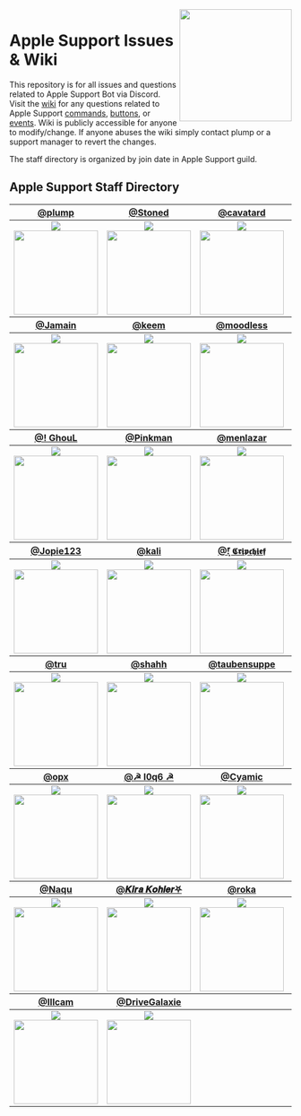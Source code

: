 <img align='right' src='https://i.imgur.com/ZwcvZb2.png' width='200'>

# Apple Support Issues & Wiki

This repository is for all issues and questions related to Apple Support Bot via Discord. Visit the [wiki](https://github.com/plumpx/AppleSupport/wiki) for any questions related to Apple Support [commands](https://github.com/plumpx/AppleSupport/wiki/Commands), [buttons](https://github.com/plumpx/AppleSupport/wiki/Buttons), or [events](https://github.com/plumpx/AppleSupport/wiki/Events). Wiki is publicly accessible for anyone to modify/change. If anyone abuses the wiki simply contact plump or a support manager to revert the changes.

The staff directory is organized by join date in Apple Support guild.

## Apple Support Staff Directory

<table id="staffDirectory"><thead><tr><th><a href="https://discord.com/users/780514956424642580">@plump</a></th><th><a href="https://discord.com/users/932014119136137226">@Stoned</a></th><th><a href="https://discord.com/users/907378444432715877">@cavatard</a></th><th><a href="https://discord.com/users/619700453952847892">@Ragnar Lodbrok</a></th><tr></thead><tbody><tr><td align="center"><img src="https://plumps.net:1337/role2/?name=Administrator&color=%23ff1414"><br><img src="https://cdn.discordapp.com/avatars/780514956424642580/594b28bab735cde17ec5416b0f7f698b.webp" width=150 height=150></td><td align="center"><img src="https://plumps.net:1337/role2/?name=Administrator&color=%23ff1414"><br><img src="https://cdn.discordapp.com/avatars/932014119136137226/09eacda54ac3dba6748c7c6b937655b3.webp" width=150 height=150></td><td align="center"><img src="https://plumps.net:1337/role2/?name=Support%20Manager&color=%23e91e63"><br><img src="https://cdn.discordapp.com/avatars/907378444432715877/be7ec0d47fceef7ee177c4af05a4eec7.webp" width=150 height=150></td><td align="center"><img src="https://plumps.net:1337/role2/?name=Support%20Manager&color=%23e91e63"><br><img src="https://cdn.discordapp.com/avatars/619700453952847892/ad21ff80c6ad1a8cf2e23faa544c0af3.webp" width=150 height=150></td><tr></tbody><thead><tr><th><a href="https://discord.com/users/700319710276878346">@Jamain</a></th><th><a href="https://discord.com/users/372609825646968832">@keem</a></th><th><a href="https://discord.com/users/932062665642237992">@moodless</a></th><th><a href="https://discord.com/users/935810285921534004">@Sampie</a></th><tr></thead><tbody><tr><td align="center"><img src="https://plumps.net:1337/role2/?name=Administrator&color=%23ff1414"><br><img src="https://cdn.discordapp.com/avatars/700319710276878346/d0145d9d0f6a95d79a1fc500b64b2906.webp" width=150 height=150></td><td align="center"><img src="https://plumps.net:1337/role2/?name=Sr%20Support&color=%232ecc71"><br><img src="https://cdn.discordapp.com/avatars/372609825646968832/c61a9725b4ac657e202cf2d2ffe5a9a6.webp" width=150 height=150></td><td align="center"><img src="https://plumps.net:1337/role2/?name=Administrator&color=%23ff1414"><br><img src="https://cdn.discordapp.com/avatars/932062665642237992/4dbdc52d55e2a4b260598eb13fbeae5f.webp" width=150 height=150></td><td align="center"><img src="https://plumps.net:1337/role2/?name=Support%20Manager&color=%23e91e63"><br><img src="https://cdn.discordapp.com/avatars/935810285921534004/10f14fd0ff94d7edb59e76a6b51003f9.webp" width=150 height=150></td><tr></tbody><thead><tr><th><a href="https://discord.com/users/854496228070785094">@! GhouL</a></th><th><a href="https://discord.com/users/998621511369883658">@Pinkman</a></th><th><a href="https://discord.com/users/418978030829043713">@menlazar</a></th><th><a href="https://discord.com/users/985257978603114526">@Pew pew</a></th><tr></thead><tbody><tr><td align="center"><img src="https://plumps.net:1337/role2/?name=Support%20Manager&color=%23e91e63"><br><img src="https://cdn.discordapp.com/avatars/854496228070785094/073ef2f6e6c1563c11f4dd17ef36de18.webp" width=150 height=150></td><td align="center"><img src="https://plumps.net:1337/role2/?name=Sr%20Support&color=%232ecc71"><br><img src="https://cdn.discordapp.com/avatars/998621511369883658/9501a5716c17abbf01e2007d4637676b.webp" width=150 height=150></td><td align="center"><img src="https://plumps.net:1337/role2/?name=Sr%20Support&color=%232ecc71"><br><img src="https://cdn.discordapp.com/avatars/418978030829043713/a_743e76042daf06b4f45351db9ad6592b.gif" width=150 height=150></td><td align="center"><img src="https://plumps.net:1337/role2/?name=Support&color=%239b59b6"><br><img src="https://cdn.discordapp.com/avatars/985257978603114526/c4d2b3f53342a2641efa439ad472e644.webp" width=150 height=150></td><tr></tbody><thead><tr><th><a href="https://discord.com/users/873119902712627221">@Jopie123</a></th><th><a href="https://discord.com/users/490462572345294848">@kali</a></th><th><a href="https://discord.com/users/389411687427735564">@!͓̽ 𝕮𝖗𝖎𝖕𝖈𝖍𝖎𝖊𝖋</a></th><th><a href="https://discord.com/users/646671556776296458">@Coby</a></th><tr></thead><tbody><tr><td align="center"><img src="https://plumps.net:1337/role2/?name=Support&color=%239b59b6"><br><img src="https://cdn.discordapp.com/avatars/873119902712627221/b2916d6ace5016a116eb5b24a6696428.webp" width=150 height=150></td><td align="center"><img src="https://plumps.net:1337/role2/?name=Sr%20Support&color=%232ecc71"><br><img src="https://cdn.discordapp.com/avatars/490462572345294848/dfebf937fa9d6e2d97be64c69380b898.webp" width=150 height=150></td><td align="center"><img src="https://plumps.net:1337/role2/?name=Support&color=%239b59b6"><br><img src="https://cdn.discordapp.com/avatars/389411687427735564/7c313f1584808abcf7791b92150113d5.webp" width=150 height=150></td><td align="center"><img src="https://plumps.net:1337/role2/?name=Sr%20Support&color=%232ecc71"><br><img src="https://cdn.discordapp.com/avatars/646671556776296458/ea5d6508ef78b12565ea46aaaa9a2bde.webp" width=150 height=150></td><tr></tbody><thead><tr><th><a href="https://discord.com/users/1003223023039561809">@tru</a></th><th><a href="https://discord.com/users/572808685923860480">@shahh</a></th><th><a href="https://discord.com/users/841972402614829106">@taubensuppe</a></th><th><a href="https://discord.com/users/1000583753153925161">@$ hook</a></th><tr></thead><tbody><tr><td align="center"><img src="https://plumps.net:1337/role2/?name=Trial%20Support&color=%23c27c0e"><br><img src="https://cdn.discordapp.com/avatars/1003223023039561809/0ad50b515522db43f2bfd0948ad6f5bf.webp" width=150 height=150></td><td align="center"><img src="https://plumps.net:1337/role2/?name=Trial%20Support&color=%23c27c0e"><br><img src="https://cdn.discordapp.com/avatars/572808685923860480/fab1c73fe899caf45a2a209ae71fda4b.webp" width=150 height=150></td><td align="center"><img src="https://plumps.net:1337/role2/?name=Trial%20Support&color=%23c27c0e"><br><img src="https://cdn.discordapp.com/avatars/841972402614829106/df9ed7a3e42453ceac1de2320289ac71.webp" width=150 height=150></td><td align="center"><img src="https://plumps.net:1337/role2/?name=Trial%20Support&color=%23c27c0e"><br><img src="https://cdn.discordapp.com/avatars/1000583753153925161/6e6fa48d6899d10101992e9558b7a17f.webp" width=150 height=150></td><tr></tbody><thead><tr><th><a href="https://discord.com/users/693408233855123476">@opx</a></th><th><a href="https://discord.com/users/706247087607513191">@☭ l0q6 ☭</a></th><th><a href="https://discord.com/users/834493520194306108">@Cyamic</a></th><th><a href="https://discord.com/users/1032505733801054208">@Beta</a></th><tr></thead><tbody><tr><td align="center"><img src="https://plumps.net:1337/role2/?name=Trial%20Support&color=%23c27c0e"><br><img src="https://cdn.discordapp.com/avatars/693408233855123476/dba0e22b514c01ffaf01645f64257392.webp" width=150 height=150></td><td align="center"><img src="https://plumps.net:1337/role2/?name=Trial%20Support&color=%23c27c0e"><br><img src="https://cdn.discordapp.com/avatars/706247087607513191/083a2bcf9d625b5650c33f0b53c77482.webp" width=150 height=150></td><td align="center"><img src="https://plumps.net:1337/role2/?name=Trial%20Support&color=%23c27c0e"><br><img src="https://cdn.discordapp.com/avatars/834493520194306108/217a564c07c0793aaf40a9d7ba1dbdf5.webp" width=150 height=150></td><td align="center"><img src="https://plumps.net:1337/role2/?name=Trial%20Support&color=%23c27c0e"><br><img src="https://cdn.discordapp.com/embed/avatars/0.png" width=150 height=150></td><tr></tbody><thead><tr><th><a href="https://discord.com/users/949009832785100860">@Naqu</a></th><th><a href="https://discord.com/users/863403875695591424">@𝑲𝒊𝒓𝒂 𝑲𝒐𝒉𝒍𝒆𝒓⛧</a></th><th><a href="https://discord.com/users/1021701652304101386">@roka</a></th><th><a href="https://discord.com/users/939693981971927060">@𝙁𝙤𝙪𝙣𝙙</a></th><tr></thead><tbody><tr><td align="center"><img src="https://plumps.net:1337/role2/?name=Trial%20Support&color=%23c27c0e"><br><img src="https://cdn.discordapp.com/avatars/949009832785100860/b4a6858ab04ab2c3eaf29541cf8f523d.webp" width=150 height=150></td><td align="center"><img src="https://plumps.net:1337/role2/?name=Trial%20Support&color=%23c27c0e"><br><img src="https://cdn.discordapp.com/avatars/863403875695591424/a_41c2e0678e14083b94027ca2d3242b32.gif" width=150 height=150></td><td align="center"><img src="https://plumps.net:1337/role2/?name=Trial%20Support&color=%23c27c0e"><br><img src="https://cdn.discordapp.com/avatars/1021701652304101386/a_822b7646d20a566913ba5da7babbe8a5.gif" width=150 height=150></td><td align="center"><img src="https://plumps.net:1337/role2/?name=Trial%20Support&color=%23c27c0e"><br><img src="https://cdn.discordapp.com/avatars/939693981971927060/706441636623786c1860a5478bbe49ae.webp" width=150 height=150></td><tr></tbody><thead><tr><th><a href="https://discord.com/users/711480214022127626">@Illcam</a></th><th><a href="https://discord.com/users/1008359461364174948">@DriveGalaxie</a></th><tr></thead><tbody><tr><td align="center"><img src="https://plumps.net:1337/role2/?name=Trial%20Support&color=%23c27c0e"><br><img src="https://cdn.discordapp.com/avatars/711480214022127626/ba85b14ea213b2814a077dd63a82aeee.webp" width=150 height=150></td><td align="center"><img src="https://plumps.net:1337/role2/?name=Trial%20Support&color=%23c27c0e"><br><img src="https://cdn.discordapp.com/avatars/1008359461364174948/5635b8192ff288c1af3889f5c38ca2f8.webp" width=150 height=150></td><tr></tbody></table>
